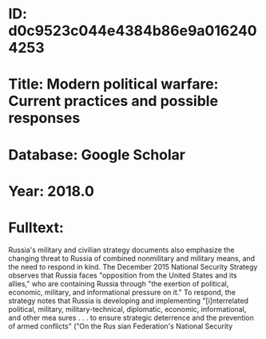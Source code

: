 # ID: d0c9523c044e4384b86e9a0162404253
# Title: Modern political warfare: Current practices and possible responses
# Database: Google Scholar
# Year: 2018.0
# Fulltext:
Russia's military and civilian strategy documents also emphasize the changing threat to Russia of combined nonmilitary and military means, and the need to respond in kind.
The December 2015 National Security Strategy observes that Russia faces "opposition from the United States and its allies," who are containing Russia through "the exertion of political, economic, military, and informational pressure on it."
To respond, the strategy notes that Russia is developing and implementing "[i]nterrelated political, military, military-technical, diplomatic, economic, informational, and other mea sures . . .
to ensure strategic deterrence and the prevention of armed conflicts" ("On the Rus sian Federation's National Security